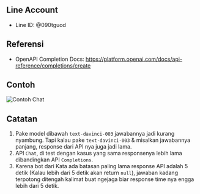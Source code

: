 ## Line Account
* Line ID: @090tguod

## Referensi
* OpenAPI Completion Docs: https://platform.openai.com/docs/api-reference/completions/create

## Contoh
![Contoh Chat](https://lh3.googleusercontent.com/fife/AMPSemfmJosEdnPEfFIhCUGVN8jO7HFUprjcKEPbhTAsw0r__mLqgVcIggvRFnbF8vlH-zLLWqwgK1Y0UbR0NMc_FbzsUVXI1WsSwp9-esuPTQ0fHTi2fntjCCUUHH21jH3Ma9h2cqwop3lO5qOe-QLDFizPcnv9tM0MXa-u16EPTCEahgDcGiwhaJrN0Clf80JM43yZo9qcYnli0uBrNkh6M9LI3N3lMjVpD-Q8e-LDstM95oZKaNP2ji4ke6-AMQ7QKheSKWZUGzjTkoaQc99fWtoqE2Mdcbmcwd989ibhPyjuCpSEfz1eVpJOE3KjvKYQod3fA9a7KiArRSVx10jhR3t7yJpGVjatrbYh0Drcmb_JHceDpfmNN-4Ew2eil4hdRR93xzJQxnW8mGikpLCmBpZx7m4_5WMmP8KqMKwdHlCzFMNhMIDiYOJ8aJdC33fKHtILUcJtBMT4b9dBW1q9zMqbzmq83VzfWBZrSyOIfPgVGAzJ4dKKpxIgFkKGNFetqhuPMtIGhEoYkTJrigVyP3YU4cjZCOfcn_YUcclWyAtTrGBl7VaFGAiUzUScgbxb64TK-31TsiA_iSV4Clrr3lW-c80NnTU-8JR91oEAlCquc4ZWinHQ9ICF2vc3DcxSTJQ8Kd4hqO5UcurSY9BN2lAGKsB8B5RJY4QV6sGGAGCNU5EKtD3B27NYGI5t8JX2_9R2DD9seKXUhrDjUycbcrZa5Xp4EeSwa0zJKFTGFSqFiUtYC5VcYwPURb_2boVMTlUjb0gYw_LFTNTr2FQ78MC0r2BsrOzAcw9yfKavl6Lg2B8Imd8alpX90aHMfRaMPIITldSt6A7r7mnixgY9VuCUl6M2dpafVL_AGTVM_VbxSUwddIggBJJ8YolzJn7wTR3M43ZmpaVct0Dqz1tQ4f9MJkxxDPm2bHiFaWfzj2HaYBgMu0JOomW0Ym43ANax3lPm-90l9DynuMenxBAoEmC8523ROs2YE2SwW7B2c3aimLnL8LdPajfjK8Kub0CO7IFvFy3xDS9Yevqd3iSaDPNVpc6-JYOBqKd3eZgsWZcwf24ALEdNVSCHyQpOJ3mVGFLUFF8nJvSd4kfGn6sMhA=w1060-h1007)

## Catatan
1. Pake model dibawah ```text-davinci-003``` jawabannya jadi kurang nyambung. Tapi kalau pake ```text-davinci-003``` & misalkan jawabannya panjang, response dari API nya juga jadi lama.
2. API ```Chat```, di test dengan kasus yang sama responsenya lebih lama dibandingkan API ```Completions```.
3. Karena bot dari Kata ada batasan paling lama response API adalah 5 detik (Kalau lebih dari 5 detik akan return ```null```), jawaban kadang terpotong ditengah kalimat buat ngejaga biar response time nya engga lebih dari 5 detik.